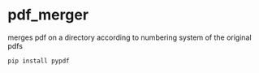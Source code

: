# pdf_merger
merges pdf on a directory according to numbering system of the original pdfs
```bash
pip install pypdf
```
